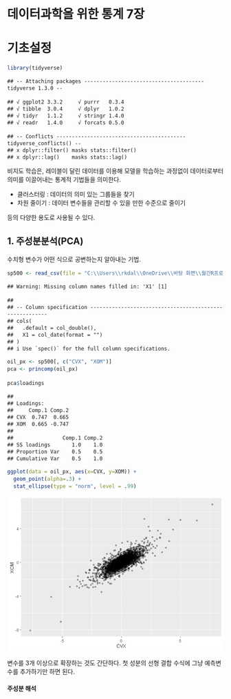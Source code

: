 데이터과학을 위한 통계 7장
================

# 기초설정

``` r
library(tidyverse)
```

    ## -- Attaching packages --------------------------------------- tidyverse 1.3.0 --

    ## √ ggplot2 3.3.2     √ purrr   0.3.4
    ## √ tibble  3.0.4     √ dplyr   1.0.2
    ## √ tidyr   1.1.2     √ stringr 1.4.0
    ## √ readr   1.4.0     √ forcats 0.5.0

    ## -- Conflicts ------------------------------------------ tidyverse_conflicts() --
    ## x dplyr::filter() masks stats::filter()
    ## x dplyr::lag()    masks stats::lag()

비지도 학습은, 레이블이 달린 데이터를 이용해 모델을 학습하는 과정없이 데이터로부터 의미를 이끌어내는 통계적 기법들을 의미한다.

  - 클러스터링 : 데이터의 의미 있는 그룹들을 찾기
  - 차원 줄이기 : 데이터 변수들을 관리할 수 있을 만한 수준으로 줄이기

등의 다양한 용도로 사용될 수 있다.

## 1\. 주성분분석(PCA)

수치형 변수가 어떤 식으로 공변하는지 알아내는 기법.

``` r
sp500 <- read_csv(file = "C:\\Users\\rkdal\\OneDrive\\바탕 화면\\월간R프로젝트\\데이터과학을위한통계\\psds_data\\sp500_data.csv")
```

    ## Warning: Missing column names filled in: 'X1' [1]

    ## 
    ## -- Column specification --------------------------------------------------------
    ## cols(
    ##   .default = col_double(),
    ##   X1 = col_date(format = "")
    ## )
    ## i Use `spec()` for the full column specifications.

``` r
oil_px <- sp500[, c("CVX", "XOM")]
pca <- princomp(oil_px)

pca$loadings
```

    ## 
    ## Loadings:
    ##     Comp.1 Comp.2
    ## CVX  0.747  0.665
    ## XOM  0.665 -0.747
    ## 
    ##                Comp.1 Comp.2
    ## SS loadings       1.0    1.0
    ## Proportion Var    0.5    0.5
    ## Cumulative Var    0.5    1.0

``` r
ggplot(data = oil_px, aes(x=CVX, y=XOM)) +
  geom_point(alpha=.3) +
  stat_ellipse(type = "norm", level = .99)
```

![](데이터과학을위한통계_7장_files/figure-gfm/unnamed-chunk-2-1.png)<!-- -->

변수를 3개 이상으로 확장하는 것도 간단하다. 첫 성분의 선형 결합 수식에 그냥 예측변수를 추가하기만 하면 된다.

#### 주성분 해석
